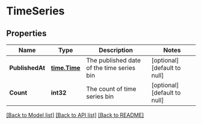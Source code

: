 # TimeSeries

## Properties
Name | Type | Description | Notes
------------ | ------------- | ------------- | -------------
**PublishedAt** | [**time.Time**](time.Time.md) | The published date of the time series bin | [optional] [default to null]
**Count** | **int32** | The count of time series bin | [optional] [default to null]

[[Back to Model list]](../README.md#documentation-for-models) [[Back to API list]](../README.md#documentation-for-api-endpoints) [[Back to README]](../README.md)


